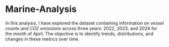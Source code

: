 # Marine-Analysis
In this analysis, I have explored the dataset containing information on _vessel counts_ and _CO2 emissions_ across three years: 2022, 2023, and 2024 for the month of April. The objective is to identify trends, distributions, and changes in these metrics over time.
